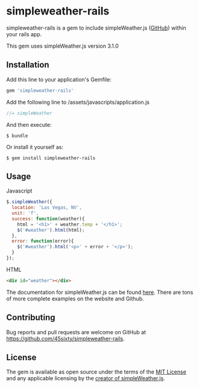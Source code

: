 # simpleweather-rails

simpleweather-rails is a gem to include simpleWeather.js ([GitHub](https://github.com/monkeecreate/jquery.simpleWeather)) within your rails app.

This gem uses simpleWeather.js version 3.1.0
## Installation

Add this line to your application's Gemfile:

```ruby
gem 'simpleweather-rails'
```
Add the following line to /assets/javascripts/application.js

```javascript
//= simpleWeather
```
And then execute:

    $ bundle

Or install it yourself as:

    $ gem install simpleweather-rails

## Usage
Javascript
```javascript
$.simpleWeather({
  location: 'Las Vegas, NV',
  unit: 'f',
  success: function(weather){
    html = '<h1>' + weather.temp + '</h1>';
    $('#weather').html(html);
  },
  error: function(error){
    $('#weather').html('<p>' + error + '</p>');
  }
});
```
HTML
```html
<div id="weather"></div>
```
The documentation for simpleWeather.js can be found [here](http://simpleweatherjs.com).  There are tons of more complete examples on the website and Github.

## Contributing

Bug reports and pull requests are welcome on GitHub at https://github.com/45sixty/simpleweather-rails.


## License

The gem is available as open source under the terms of the [MIT License](http://opensource.org/licenses/MIT) and any applicable licensing by the [creator of simpleWeather.js](http://simpleweatherjs.com).
